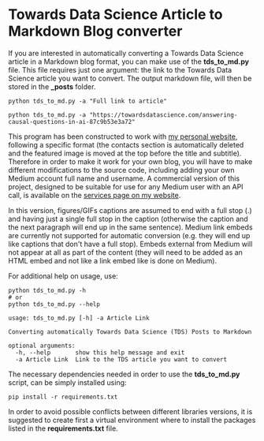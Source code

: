 # Towards Data Science Article to Markdown Blog converter

If you are interested in automatically converting a Towards Data Science article in a Markdown blog format, you can make use of the **tds_to_md.py** file. This file requires just one argument: the link to the Towards Data Science article you want to convert. The output markdown file, will then be stored in the **_posts** folder.

```
python tds_to_md.py -a "Full link to article"

python tds_to_md.py -a "https://towardsdatascience.com/answering-causal-questions-in-ai-87c9b53e3a72"
```

This program has been constructed to work with [my personal website](https://pierpaolo28.github.io/), following a specific format (the contacts section is automatically deleted and the featured image is moved at the top before the title and subtitle). Therefore in order to make it work for your own blog, you will have to make different modifications to the source code, including adding your own Medium account full name and username. A commercial version of this project, designed to be suitable for use for any Medium user with an API call, is available on the [services page on my website](https://pierpaolo28.github.io/services/). 

In this version, figures/GIFs captions are assumed to end with a full stop (.) and having just a single full stop in the caption (otherwise the caption and the next paragraph will end up in the same sentence). Medium link embeds are currently not supported for automatic conversion (e.g. they will end up like captions that don't have a full stop). Embeds external from Medium will not appear at all as part of the content (they will need to be added as an HTML embed and not like a link embed like is done on Medium). 

For additional help on usage, use:

```
python tds_to_md.py -h 
# or 
python tds_to_md.py --help

usage: tds_to_md.py [-h] -a Article Link

Converting automatically Towards Data Science (TDS) Posts to Markdown

optional arguments:
  -h, --help       show this help message and exit
  -a Article Link  Link to the TDS article you want to convert
```

The necessary dependencies needed in order to use the **tds_to_md.py** script, can be simply installed using:

```
pip install -r requirements.txt
```

In order to avoid possible conflicts between different libraries versions, it is suggested to create first a virtual environment where to install the packages listed in the **requirements.txt** file. 
